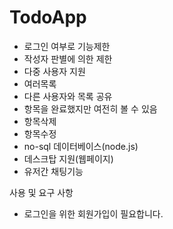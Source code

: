 # TodoApp

* 로그인 여부로 기능제한
* 작성자 판별에 의한 제한
* 다중 사용자 지원
* 여러목록
* 다른 사용자와 목록 공유
* 항목을 완료했지만 여전히 볼 수 있음
* 항목삭제
* 항목수정
* no-sql 데이터베이스(node.js)
* 데스크탑 지원(웹페이지)
* 유저간 채팅기능

사용 및 요구 사항
* 로그인을 위한 회원가입이 필요합니다.

